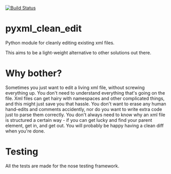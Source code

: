 [![Build Status](https://travis-ci.org/robomojo/pyxml_clean_edit.svg?branch=master)](https://travis-ci.org/robomojo/pyxml_clean_edit)
# pyxml_clean_edit
Python module for cleanly editing existing xml files.

This aims to be a light-weight alternative to other solutions out there.

# Why bother?
Sometimes you just want to edit a living xml file, without screwing everything up.
You don't need to understand everything that's going on the file. Xml files can get hairy with namespaces and other complicated things, and this might just save you that hassle.
You don't want to erase any human hand-edits and comments accidently, nor do you want to write extra code just to parse them correctly.
You don't always need to know why an xml file is structured a certain way - if you can get lucky and find your parent element, get in, and get out.
You will probably be happy having a clean diff when you're done. 

# Testing
All the tests are made for the nose testing framework.

